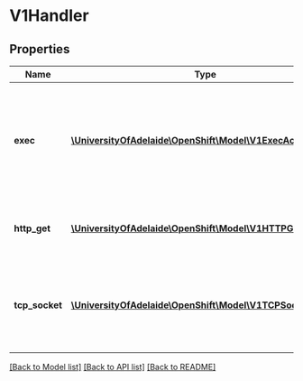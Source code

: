 # V1Handler

## Properties
Name | Type | Description | Notes
------------ | ------------- | ------------- | -------------
**exec** | [**\UniversityOfAdelaide\OpenShift\Model\V1ExecAction**](V1ExecAction.md) | One and only one of the following should be specified. Exec specifies the action to take. | [optional] 
**http_get** | [**\UniversityOfAdelaide\OpenShift\Model\V1HTTPGetAction**](V1HTTPGetAction.md) | HTTPGet specifies the http request to perform. | [optional] 
**tcp_socket** | [**\UniversityOfAdelaide\OpenShift\Model\V1TCPSocketAction**](V1TCPSocketAction.md) | TCPSocket specifies an action involving a TCP port. TCP hooks not yet supported | [optional] 

[[Back to Model list]](../README.md#documentation-for-models) [[Back to API list]](../README.md#documentation-for-api-endpoints) [[Back to README]](../README.md)


